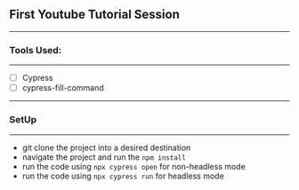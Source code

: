## First Youtube Tutorial Session
---
### Tools Used:
---
- [ ] Cypress
- [ ] cypress-fill-command
---
### SetUp
---
- git clone the project into a desired destination
- navigate the project and run the `npm install`
- run the code using `npx cypress open` for non-headless mode
- run the code using `npx cypress run` for headless mode